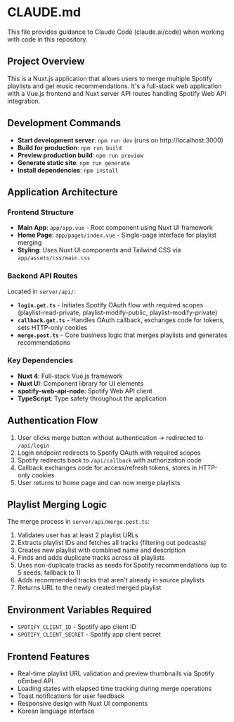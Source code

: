 # CLAUDE.md

This file provides guidance to Claude Code (claude.ai/code) when working with code in this repository.

## Project Overview

This is a Nuxt.js application that allows users to merge multiple Spotify playlists and get music recommendations. It's a full-stack web application with a Vue.js frontend and Nuxt server API routes handling Spotify Web API integration.

## Development Commands

- **Start development server**: `npm run dev` (runs on http://localhost:3000)
- **Build for production**: `npm run build`
- **Preview production build**: `npm run preview`
- **Generate static site**: `npm run generate`
- **Install dependencies**: `npm install`

## Application Architecture

### Frontend Structure
- **Main App**: `app/app.vue` - Root component using Nuxt UI framework
- **Home Page**: `app/pages/index.vue` - Single-page interface for playlist merging
- **Styling**: Uses Nuxt UI components and Tailwind CSS via `app/assets/css/main.css`

### Backend API Routes
Located in `server/api/`:
- **`login.get.ts`** - Initiates Spotify OAuth flow with required scopes (playlist-read-private, playlist-modify-public, playlist-modify-private)
- **`callback.get.ts`** - Handles OAuth callback, exchanges code for tokens, sets HTTP-only cookies
- **`merge.post.ts`** - Core business logic that merges playlists and generates recommendations

### Key Dependencies
- **Nuxt 4**: Full-stack Vue.js framework
- **Nuxt UI**: Component library for UI elements
- **spotify-web-api-node**: Spotify Web API client
- **TypeScript**: Type safety throughout the application

## Authentication Flow
1. User clicks merge button without authentication → redirected to `/api/login`
2. Login endpoint redirects to Spotify OAuth with required scopes
3. Spotify redirects back to `/api/callback` with authorization code
4. Callback exchanges code for access/refresh tokens, stores in HTTP-only cookies
5. User returns to home page and can now merge playlists

## Playlist Merging Logic
The merge process in `server/api/merge.post.ts`:
1. Validates user has at least 2 playlist URLs
2. Extracts playlist IDs and fetches all tracks (filtering out podcasts)
3. Creates new playlist with combined name and description
4. Finds and adds duplicate tracks across all playlists
5. Uses non-duplicate tracks as seeds for Spotify recommendations (up to 5 seeds, fallback to 1)
6. Adds recommended tracks that aren't already in source playlists
7. Returns URL to the newly created merged playlist

## Environment Variables Required
- `SPOTIFY_CLIENT_ID` - Spotify app client ID
- `SPOTIFY_CLIENT_SECRET` - Spotify app client secret

## Frontend Features
- Real-time playlist URL validation and preview thumbnails via Spotify oEmbed API
- Loading states with elapsed time tracking during merge operations
- Toast notifications for user feedback
- Responsive design with Nuxt UI components
- Korean language interface